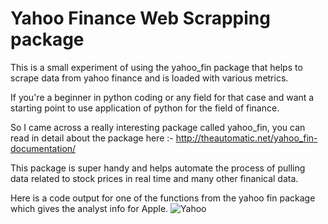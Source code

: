 # Yahoo Finance Web Scrapping package

This is a small experiment of using the yahoo_fin package that helps to scrape data from yahoo finance and is loaded with various metrics. 

If you're a beginner in python coding or any field for that case and want a starting point to use application of python for the field of finance.

So I came across a really interesting package called yahoo_fin, you can read in detail about the package here :- http://theautomatic.net/yahoo_fin-documentation/

This package is super handy and helps automate the process of pulling data related to stock prices in real time and many other finanical data.

Here is a code output for one of the functions from the yahoo fin package which gives the analyst info for Apple.
![Yahoo](https://user-images.githubusercontent.com/106689439/212539368-e2f7ce96-60b0-43b3-99c8-e78859ca7cd2.jpg)

